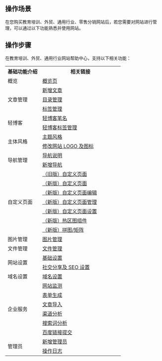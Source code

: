 
## 操作场景
在您购买教育培训、外贸、通用行业、零售分销网站后，若您需要对网站进行管理，可以通过以下功能熟悉并使用网站。

## 操作步骤
在教育培训、外贸、通用行业网站帮助中心，支持以下相关功能：
<table>
<tr>
<th width="30%">基础功能介绍</th>
<th width="70%">相关链接</th>
</tr>
<tr>
<td  rowspan="1">概览</td>
<td><a href="https://docs.yh.tencentsite.com/menu/s/5fa56def8d5465000bc6118b">概览页</a></td>
</tr>
<tr>
<td  rowspan="3">文章管理</td>
<td><a href="https://docs.yh.tencentsite.com/menu/s/5fa570ac0a90850007b5383d">新增文章</a></td>
</tr>
<tr>
<td><a href="https://docs.yh.tencentsite.com/menu/s/5fa571168d54650007c6119c">目录管理</a></td>
</tr>
<tr>
<td><a href="https://docs.yh.tencentsite.com/menu/s/5fa571638d5465000bc611ab">标签管理</a></td>
</tr>
<tr>
<td  rowspan="2">轻博客</td>
<td><a href="https://docs.yh.tencentsite.com/menu/s/5fa571f00a90850007b53848">轻博客笔名</a></td>		
</tr>
<tr>
<td><a href="https://docs.yh.tencentsite.com/menu/s/5fa5767a8d54650007c611ab">轻博客标签管理</a></td>	
</tr>
<tr>
<td  rowspan="2">主体风格</td>
<td><a href="https://docs.yh.tencentsite.com/menu/5fa577030a90850007b53853">主题风格</a></td>
</tr>
<tr>
<td><a href="https://docs.yh.tencentsite.com/menu/s/5fa5778b8d54650007c611b5">修改网站 LOGO 及图标</a></td>
</tr>
<tr>
<td  rowspan="2">导航管理</td>
<td><a href="https://docs.yh.tencentsite.com/menu/5fa577c30a90850007b53864">导航说明</a></td>	
</tr>
<tr>
<td><a href="https://docs.yh.tencentsite.com/menu/s/5fa578850a9085000fb53887">新增导航</a></td>
</tr>
<tr>
<td  rowspan="7">自定义页面</td>
<td><a href="https://docs.yh.tencentsite.com/menu/5fa578998d54650007c611c0">（旧版）自定义页面</a></td>
</tr>
<tr>
<td><a href="https://docs.yh.tencentsite.com/menu/s/5fa579ea0a9085000fb538a3">（新版）自定义页面</a></td>
</tr>
<tr>
<td><a href="https://docs.yh.tencentsite.com/menu/s/5fa57a840a90850007b53880">（新版）自定义页面编辑</a></td>
</tr>
<tr>
<td><a href="https://docs.yh.tencentsite.com/menu/s/5fa57aed8d54650007c611e9">（新版）自定义页面管理</a></td>
</tr>
<tr>
<td><a href="https://docs.yh.tencentsite.com/menu/s/5fa57b7f0a9085000fb538ba">（新版）自定义页面设置</a></td>
</tr>
<tr>
<td><a href="https://docs.yh.tencentsite.com/menu/s/5fa57bb78d5465000bc611f5">（新版）热区图组件</a></td>
</tr>
<tr>
<td><a href="https://docs.yh.tencentsite.com/menu/s/5fa57bfc8d5465000bc611f7">（新版）拼图/矩阵</a></td>
</tr>
<tr>
<td  rowspan="1">图片管理</td>
<td><a href="https://docs.yh.tencentsite.com/menu/5fa57c1e8d54650007c611f1">图片管理</a></td>
</tr>
<tr>
<td  rowspan="1">文件管理</td>
<td><a href="https://docs.yh.tencentsite.com/menu/5fa57c970a9085000fb538c2">文件管理</a></td>
</tr>
<tr>
<td  rowspan="2">网站设置</td>
<td><a href="https://docs.yh.tencentsite.com/menu/5fa57d2c0a9085000fb538cc">基础设置</a></td>
</tr>
<tr>
<td><a href="https://docs.yh.tencentsite.com/menu/s/5fa57db90a90850007b538a2">社交分享及 SEO 设置</a></td>
</tr>
<tr>
<td  rowspan="1">域名设置</td>
<td><a href="https://docs.yh.tencentsite.com/menu/5fa57ddb8d54650007c61203">域名设置</a></td>
</tr>
<tr>
<td  rowspan="6">企业服务</td>
<td><a href="https://docs.yh.tencentsite.com/menu/5fa580af0a9085000fb538d1">网站监测</a></td>
</tr>
<tr>
<td><a href="https://docs.yh.tencentsite.com/menu/s/5fa582c20a90850007b538b8">表单生成</a></td>
</tr>
<tr>
<td><a href="https://docs.yh.tencentsite.com/menu/s/5fa583140a90850007b538ba">文章导入</a></td>
</tr>
<tr>
<td><a href="https://docs.yh.tencentsite.com/menu/s/5fa583518d5465000bc61241">渠道分析</a></td>
</tr>
<tr>
<td><a href="https://docs.yh.tencentsite.com/menu/s/5fa583898d5465000bc61246">搜索词分析</a></td>
</tr>
<tr>
<td><a href="https://docs.yh.tencentsite.com/menu/s/5fa584068d54650007c6123d">百度链接提交</a></td>
</tr>
<tr>
<td  rowspan="2">管理员</td>
<td><a href="https://docs.yh.tencentsite.com/menu/5fa5863a0a9085000fb538fd">新增管理员</a></td>
</tr>
<tr>
<td><a href="https://docs.yh.tencentsite.com/menu/s/5fa589010a9085000fb53902">操作日志</a></td>
</tr>
</table>

